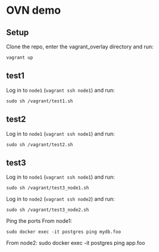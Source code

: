 # OVN demo

## Setup
Clone the repo, enter the vagrant_overlay directory and run:

    vagrant up

## test1

Log in to `node1` (`vagrant ssh node1`) and run:

    sudo sh /vagrant/test1.sh

## test2

Log in to `node1` (`vagrant ssh node1`) and run:

    sudo sh /vagrant/test2.sh

## test3

Log in to `node1` (`vagrant ssh node1`) and run:

    sudo sh /vagrant/test3_node1.sh

Log in to `node2` (`vagrant ssh node2`) and run:

    sudo sh /vagrant/test3_node2.sh


Ping the ports 
From node1:

    sudo docker exec -it postgres ping mydb.foo

From node2:
    sudo docker exec -it postgres ping app.foo

